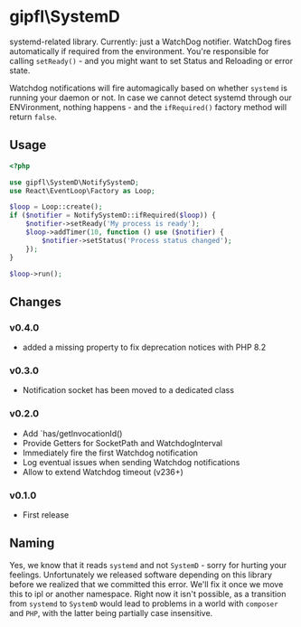 gipfl\\SystemD
==========================

systemd-related library. Currently: just a WatchDog notifier. WatchDog fires
automatically if required from the environment. You're responsible for calling
`setReady()` - and you might want to set Status and Reloading or error state.

Watchdog notifications will fire automagically based on whether `systemd` is
running your daemon or not. In case we cannot detect systemd through our
ENVironment, nothing happens - and the `ifRequired()` factory method will return
`false`.

Usage
-----

```php
<?php

use gipfl\SystemD\NotifySystemD;
use React\EventLoop\Factory as Loop;

$loop = Loop::create();
if ($notifier = NotifySystemD::ifRequired($loop)) {
    $notifier->setReady('My process is ready');
    $loop->addTimer(10, function () use ($notifier) {
        $notifier->setStatus('Process status changed');
    });
}

$loop->run();
```

Changes
-------

### v0.4.0
* added a missing property to fix deprecation notices with PHP 8.2

### v0.3.0
* Notification socket has been moved to a dedicated class

### v0.2.0

* Add `has/getInvocationId()
* Provide Getters for SocketPath and WatchdogInterval
* Immediately fire the first Watchdog notification
* Log eventual issues when sending Watchdog notifications
* Allow to extend Watchdog timeout (v236+)

### v0.1.0

* First release

Naming
------

Yes, we know that it reads `systemd` and not `SystemD` - sorry for hurting your
feelings. Unfortunately we released software depending on this library before we
realized that we committed this error. We'll fix it once we move this to ipl or
another namespace. Right now it isn't possible, as a transition from `systemd`
to `SystemD` would lead to problems in a world with `composer` and `PHP`, with
the latter being partially case insensitive.
